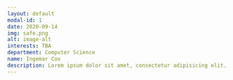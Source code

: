 ```yaml
---
layout: default
modal-id: 1
date: 2020-09-14
img: safe.png
alt: image-alt
interests: TBA
department: Computer Science
name: Ingemar Cox
description: Lorem ipsum dolor sit amet, consectetur adipisicing elit. Mollitia neque assumenda ipsam nihil, molestias magnam, recusandae quos quis inventore quisquam velit asperiores, vitae? Reprehenderit soluta, eos quod consequuntur itaque. Nam.
---
```

